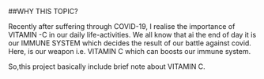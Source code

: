 ##WHY THIS TOPIC?


Recently after suffering through COVID-19, I realise the importance of VITAMIN -C in our daily life-activities. We all know that ai the end of day it is our IMMUNE SYSTEM which decides the result of our battle against covid. Here, is our weapon i.e. VITAMIN C which can boosts  our immune system.


So,this project basically include brief note about VITAMIN C.